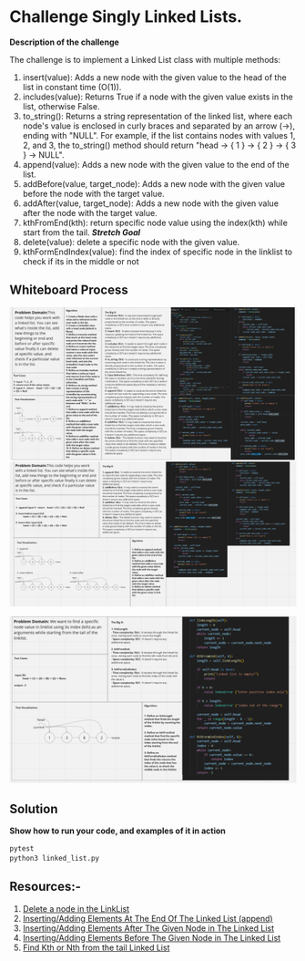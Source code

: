 # Challenge Singly Linked Lists.
**Description of the challenge**

The challenge is to implement a Linked List class with multiple methods:

1. insert(value): Adds a new node with the given value to the head of the list in constant time (O(1)).
2. includes(value): Returns True if a node with the given value exists in the list, otherwise False.
3. to_string(): Returns a string representation of the linked list, where each node's value is enclosed in curly braces and separated by an arrow (->), ending with "NULL". For example, if the list contains nodes with values 1, 2, and 3, the to_string() method should return "head -> { 1 } -> { 2 } -> { 3 } -> NULL".
4. append(value): Adds a new node with the given value to the end of the list.
5. addBefore(value, target_node): Adds a new node with the given value before the node with the target value.
6. addAfter(value, target_node): Adds a new node with the given value after the node with the target value.
7. kthFromEnd(kth): return specific node value using the index(kth) while start from the tail.
***Stretch Goal***
8. delete(value): delete a specific node with the given value. 
9. kthFormEndIndex(value): find the index of specific node in the linklist to check if its in the middle or not




## Whiteboard Process
![WB5](./WB5.png)
![WB5](./WB6.png)


![WB7](./WB7.png)



## Solution
**Show how to run your code, and examples of it in action**
```python
pytest 
python3 linked_list.py
```
## Resources:-
1. [Delete a node in the LinkList](https://www.youtube.com/watch?v=wjW6Zhf-bqw)
2. [Inserting/Adding Elements At The End Of The Linked List (append) ](https://www.youtube.com/watch?v=o8tWJCFWEPU)
3. [Inserting/Adding Elements After The Given Node in The Linked List](https://www.youtube.com/watch?v=enRNwavYa9U)
4. [Inserting/Adding Elements Before The Given Node in The Linked List](https://www.youtube.com/watch?v=8-liQuPp34A)
5. [Find Kth or Nth from the tail Linked List](https://www.techiedelight.com/find-kth-node-from-the-end-linked-list/)

